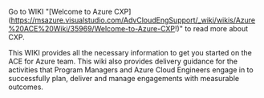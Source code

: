 Go to WIKI "[Welcome to Azure CXP] (https://msazure.visualstudio.com/AdvCloudEngSupport/_wiki/wikis/Azure%20ACE%20Wiki/35969/Welcome-to-Azure-CXP!)" to read more about CXP. 

This WIKI provides all the necessary information to get you started on the ACE for Azure team.  This wiki also provides delivery guidance for the activities that Program Managers and Azure Cloud Engineers engage in to successfully plan, deliver and manage engagements with measurable outcomes.

